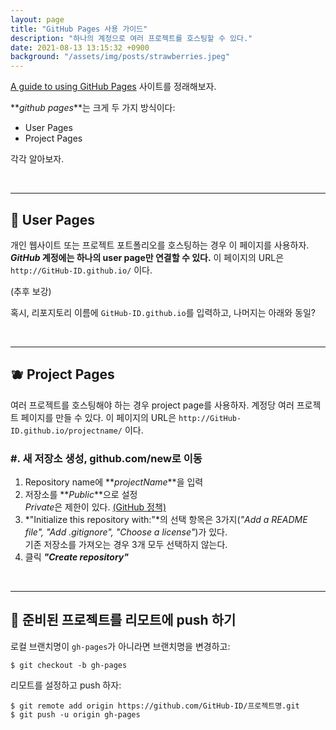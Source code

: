 ```yaml
---
layout: page
title: "GitHub Pages 사용 가이드"
description: "하나의 계정으로 여러 프로젝트를 호스팅할 수 있다."
date: 2021-08-13 13:15:32 +0900
background: "/assets/img/posts/strawberries.jpeg"
---
```


[A guide to using GitHub Pages](https://www.thinkful.com/learn/a-guide-to-using-github-pages/) 사이트를 정래해보자.

**_github pages_**는 크게 두 가지 방식이다:

- User Pages
- Project Pages

각각 알아보자.

<br>

---

## 🍏 User Pages

개인 웹사이트 또는 프로젝트 포트폴리오를 호스팅하는 경우 이 페이지를 사용하자.
**_GitHub_ 계정에는 하나의 user page만 연결할 수 있다.**
이 페이지의 URL은 `http://GitHub-ID.github.io/` 이다.

(추후 보강)

혹시, 리포지토리 이름에 `GitHub-ID.github.io`를 입력하고, 나머지는 아래와 동일?

<br>

---

## 🫐 Project Pages

여러 프로젝트를 호스팅해야 하는 경우 project page를 사용하자.
계정당 여러 프로젝트 페이지를 만들 수 있다.
이 페이지의 URL은 `http://GitHub-ID.github.io/projectname/` 이다.

### #. 새 저장소 생성, github.com/new로 이동

1. Repository name에 **_projectName_**을 입력
2. 저장소를 **_Public_**으로 설정<br>
   *Private*은 제한이 있다. [(GitHub 정책)](https://github.com/pricing)
3. *"Initialize this repository with:"*의 선택 항목은 3가지(_"Add a README file", "Add .gitignore", "Choose a license"_)가 있다.<br>
   기존 저장소를 가져오는 경우 3개 모두 선택하지 않는다.
4. 클릭 **_"Create repository"_**

<br>

---

## 🍹 준비된 프로젝트를 리모트에 push 하기

로컬 브랜치명이 `gh-pages`가 아니라면 브랜치명을 변경하고:

```
$ git checkout -b gh-pages
```

리모트를 설정하고 push 하자:

```
$ git remote add origin https://github.com/GitHub-ID/프로젝트명.git
$ git push -u origin gh-pages
```
